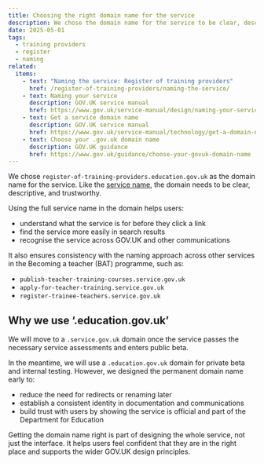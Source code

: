 ```yaml
---
title: Choosing the right domain name for the service
description: We chose the domain name for the service to be clear, descriptive, and trustworthy
date: 2025-05-01
tags:
  - training providers
  - register
  - naming
related:
  items:
    - text: "Naming the service: Register of training providers"
      href: /register-of-training-providers/naming-the-service/
    - text: Naming your service
      description: GOV.UK service manual
      href: https://www.gov.uk/service-manual/design/naming-your-service
    - text: Get a service domain name
      description: GOV.UK service manual
      href: https://www.gov.uk/service-manual/technology/get-a-domain-name
    - text: Choose your .gov.uk domain name
      description: GOV.UK guidance
      href: https://www.gov.uk/guidance/choose-your-govuk-domain-name
---
```


We chose `register-of-training-providers.education.gov.uk` as the domain name for the service. Like the [service name](/register-of-training-providers/naming-the-service/), the domain needs to be clear, descriptive, and trustworthy.

Using the full service name in the domain helps users:

- understand what the service is for before they click a link
- find the service more easily in search results
- recognise the service across GOV.UK and other communications

It also ensures consistency with the naming approach across other services in the Becoming a teacher (BAT) programme, such as:

- `publish-teacher-training-courses.service.gov.uk`
- `apply-for-teacher-training.service.gov.uk`
- `register-trainee-teachers.service.gov.uk`

## Why we use ‘.education.gov.uk’

We will move to a `.service.gov.uk` domain once the service passes the necessary service assessments and enters public beta.

In the meantime, we will use a `.education.gov.uk` domain for private beta and internal testing. However, we designed the permanent domain name early to:

- reduce the need for redirects or renaming later
- establish a consistent identity in documentation and communications
- build trust with users by showing the service is official and part of the Department for Education

Getting the domain name right is part of designing the whole service, not just the interface. It helps users feel confident that they are in the right place and supports the wider GOV.UK design principles.
